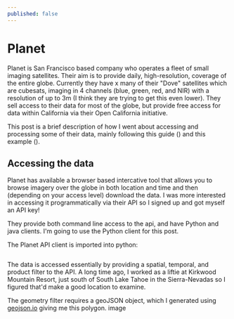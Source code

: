 ```yaml
---
published: false
---
```

# Planet
Planet is San Francisco based company who operates a fleet of small imaging satellites.  Their aim is to provide daily, high-resolution, coverage of the entire globe.  Currently they have x many of their "Dove" satellites which are cubesats, imaging in 4 channels (blue, green, red, and NIR) with a resolution of up to 3m (I think they are trying to get this even lower).  They sell access to their data for most of the globe, but provide free access for data within California via their Open California initiative.

This post is a brief description of how I went about accessing and processing some of their data, mainly following this guide () and this example ().

## Accessing the data
Planet has available a browser based intercative tool that allows you to browse imagery over the globe in both location and time and then (depending on your access level) download the data.  I was more interested in accessing it programmatically via their API so I signed up and got myself an API key!

They provide both command line access to the api, and have Python and java clients.  I'm going to use the Python client for this post. 

The Planet API client is imported into python:
```

```

The data is accessed essentially by providing a spatial, temporal, and product filter to the API.  A long time ago, I worked as a liftie at Kirkwood Mountain Resort, just south of South Lake Tahoe in the Sierra-Nevadas so I figured that'd make a good location to examine.  

The geometry filter requires a geoJSON object, which I generated using [geojson.io](http://geojson.io/#map=2/20.0/0.0) giving me this polygon.
image

